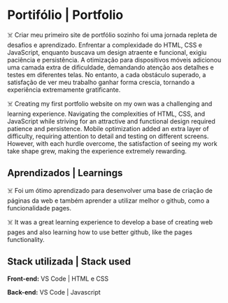 # Portifólio | Portfolio

☠️ Criar meu primeiro site de portfólio sozinho foi uma jornada repleta de desafios e aprendizado. Enfrentar a complexidade do HTML, CSS e JavaScript, enquanto buscava um design atraente e funcional, exigiu paciência e persistência. A otimização para dispositivos móveis adicionou uma camada extra de dificuldade, demandando atenção aos detalhes e testes em diferentes telas. No entanto, a cada obstáculo superado, a satisfação de ver meu trabalho ganhar forma crescia, tornando a experiência extremamente gratificante.

☠️ Creating my first portfolio website on my own was a challenging and learning experience. Navigating the complexities of HTML, CSS, and JavaScript while striving for an attractive and functional design required patience and persistence. Mobile optimization added an extra layer of difficulty, requiring attention to detail and testing on different screens. However, with each hurdle overcome, the satisfaction of seeing my work take shape grew, making the experience extremely rewarding.

## Aprendizados | Learnings

☠️ Foi um ótimo aprendizado para desenvolver uma base de 
criação de páginas da web e também aprender a utilizar
melhor o github, como a funcionalidade pages.

☠️ It was a great learning experience to develop a base of
creating web pages and also learning how to use
better github, like the pages functionality.

## Stack utilizada | Stack used

**Front-end:** VS Code | HTML e CSS

**Back-end:** VS Code | Javascript
